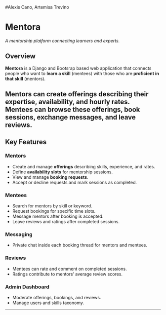 #Alexis Cano, Artemisa Trevino


# Mentora 
*A mentorship platform connecting learners and experts.*

## Overview
**Mentora** is a Django and Bootsrap based web application that connects people who want to **learn a skill** (mentees) with those who are **proficient in that skill** (mentors).  

Mentors can create offerings describing their expertise, availability, and hourly rates.  
Mentees can browse these offerings, book sessions, exchange messages, and leave reviews.  
---
## Key Features

### Mentors
- Create and manage **offerings** describing skills, experience, and rates.  
- Define **availability slots** for mentorship sessions.  
- View and manage **booking requests**.  
- Accept or decline requests and mark sessions as completed.

### Mentees
- Search for mentors by skill or keyword.  
- Request bookings for specific time slots.  
- Message mentors after booking is accepted.  
- Leave reviews and ratings after completed sessions.

### Messaging
- Private chat inside each booking thread for mentors and mentees.

### Reviews
- Mentees can rate and comment on completed sessions.  
- Ratings contribute to mentors’ average review scores.

### Admin Dashboard
- Moderate offerings, bookings, and reviews.  
- Manage users and skills taxonomy.

---



